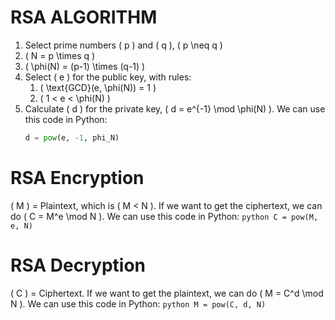 # RSA ALGORITHM
1. Select prime numbers \( p \) and \( q \), \( p \neq q \)
2. \( N = p \times q \)
3. \( \phi(N) = (p-1) \times (q-1) \)
4. Select \( e \) for the public key, with rules:
   1. \( \text{GCD}(e, \phi(N)) = 1 \)
   2. \( 1 < e < \phi(N) \)
5. Calculate \( d \) for the private key, \( d = e^{-1} \mod \phi(N) \). We can use this code in Python:
    ```python
    d = pow(e, -1, phi_N)
    ```

# RSA Encryption
\( M \) = Plaintext, which is \( M < N \).
If we want to get the ciphertext, we can do \( C = M^e \mod N \). We can use this code in Python:
    ```python
    C = pow(M, e, N)
    ```

# RSA Decryption
\( C \) = Ciphertext.
If we want to get the plaintext, we can do \( M = C^d \mod N \). We can use this code in Python:
    ```python
    M = pow(C, d, N)
    ```

